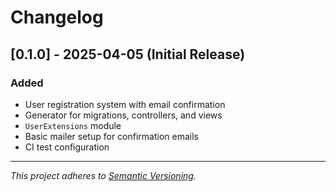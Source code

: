 # Changelog

## [0.1.0] - 2025-04-05 (Initial Release)
### Added
- User registration system with email confirmation
- Generator for migrations, controllers, and views
- `UserExtensions` module
- Basic mailer setup for confirmation emails
- CI test configuration

---

*This project adheres to [Semantic Versioning](https://semver.org/).*
